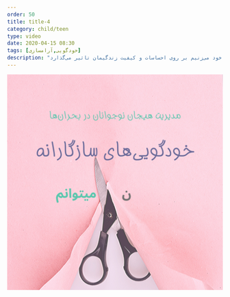 ```yaml
---
order: 50
title: title-4
category: child/teen
type: video
date: 2020-04-15 08:30
tags: [خودگویی,آرامسازی]
description: "حر‌ف‌هایی که با خود می‌زنیم بر روی احساسات و کیفیت زندگیمان تاثیر می‌گذارد"
---
```


[![](../../static/images/self-talking-cover.png)](../../static/videos/self-talking.mp4)